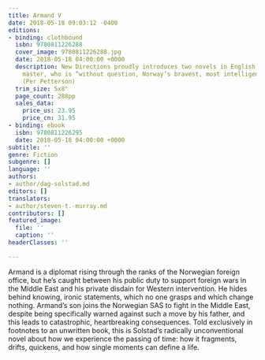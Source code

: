 ```yaml
---
title: Armand V
date: 2018-05-18 09:03:12 -0400
editions:
- binding: clothbound
  isbn: 9780811226288
  cover_image: 9780811226288.jpg
  date: 2018-05-18 04:00:00 +0000
  description: New Directions proudly introduces two novels in English by the Norwegian
    master, who is “without question, Norway’s bravest, most intelligent novelist”
    (Per Petterson)
  trim_size: 5x8"
  page_count: 288pp
  sales_data:
    price_us: 23.95
    price_cn: 31.95
- binding: ebook
  isbn: 9780811226295
  date: 2018-05-18 04:00:00 +0000
subtitle: ''
genre: Fiction
subgenre: []
language: ''
authors:
- author/dag-solstad.md
editors: []
translators:
- author/steven-t.-murray.md
contributors: []
featured_image:
  file: ''
  caption: ''
headerClasses: ''

---
```

Armand is a diplomat rising through the ranks of the Norwegian foreign office, but he’s caught between his public duty to support foreign wars in the Middle East and his private disdain for Western intervention. He hides behind knowing, ironic statements, which no one grasps and which change nothing. Armand’s son joins the Norwegian SAS to fight in the Middle East, despite being specifically warned against such a move by his father, and this leads to catastrophic, heartbreaking consequences. Told exclusively in footnotes to an unwritten book, this is Solstad’s radically unconventional novel about how we experience the passing of time: how it fragments, drifts, quickens, and how single moments can define a life.